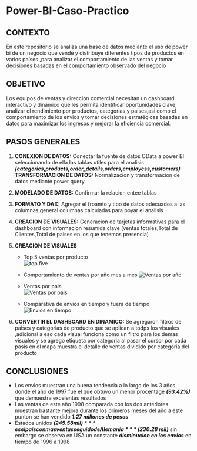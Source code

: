 # Power-BI-Caso-Practico
## CONTEXTO
En este repositorio se analiza una base de datos mediante el uso de power bi de un negocio que vende y distribuye diferentes tipos de productos en varios países ,para analizar el comportamiento de las ventas y tomar decisiones basadas en el comportamiento observado del negocio

## OBJETIVO
Los equipos de ventas y dirección comercial necesitan un dashboard interactivo y dinámico que les permita identificar oportunidades clave, analizar el rendimiento por productos, categorias y paises,asi como el comportamiento de los envios y tomar decisiones estratégicas basadas en datos para maximizar los ingresos y mejorar la eficiencia comercial.

## PASOS GENERALES
1. **CONEXION DE DATOS:** Conectar la fuente de datos OData a power BI seleccionando de ella las tablas utiles para el analisis ***(categories,products,order_details,orders,employess,customers)*** 
   **TRANSFORMACION DE DATOS:** Normalizacion y transformacion de datos mediante power query  
3. **MODELADO DE DATOS:** Confirmar la relacion entee tablas  
4. **FORMATO Y DAX:** Agregar el froamto y tipo de datos adecuados a las columnas,general columnas calculadas para poyar el analisis  
5. **CREACION DE VISUALES:** Generacion de tarjetas informativas para el dashboard con informacion resumida clave (ventas totales,Total de Clientes,Total de paises en los que tenemos presencia)  
6. **CREACION DE VISUALES**  
   - Top 5  ventas por producto  
      ![top five](https://github.com/user-attachments/assets/c5d01300-de0a-457a-8487-2e9545a38894)  

   - Comportamiento de ventas por año mes a mes 
![Ventas por año](https://github.com/user-attachments/assets/2f420dc0-0417-43ee-a6a6-1c0944b84f8a)  

     
   - Ventas por pais  
![Ventas por pais](https://github.com/user-attachments/assets/66ad95e9-9b91-430c-b1eb-f36d6a60798c)  

     
   - Comparativa de envios en tiempo y fuera de tiempo  
![Envios en tiempo](https://github.com/user-attachments/assets/95245586-ecf0-41f1-98d9-edb833d500f7)  

     
11. **CONVERTIR EL DASHBOARD EN DINAMICO:** Se agregaron filtros de paises y categorias de producto que se aplican a todps los visuales ,adicional a eso cada visual funciona como un filtro para los demas visuales y se agrego etiqueta por categoria al pasar el cursor por cada pasis en el mapa muestra el detalle de ventas dividido por categoria del producto
    
## CONCLUSIONES
- Los envios muestran una buena tendencia a lo largo de los 3 años donde el año de 1997 fue el que obtuvo un menor procentage ***(93.42%)*** que demuestra excelentes resultados
- Las ventas de este año 1998 comparada con los dos anteriores muestran bastante mejora durante los primeros meses del año a este punton se han vendido ***1.27 millones de pesos*** 
- Estados unidos ***($245.58 mil)*** es el pais con mas ventas seguido de Alemania ***($230.28 mil)*** sin embargo se observa en USA un constante ***disminucion en los envios*** en tiempo de 1996 a 1998
